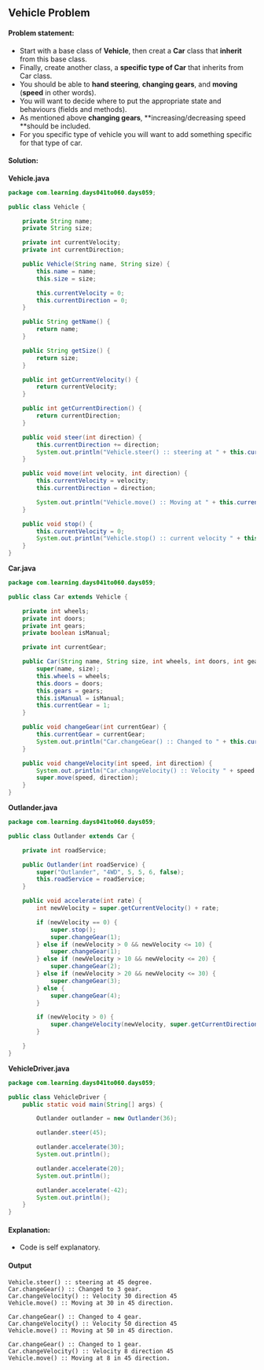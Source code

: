 Vehicle Problem
--

#### Problem statement:

- Start with a base class of **Vehicle**, then creat a **Car** class that **inherit** from this base class.
- Finally, create another class, a **specific type of Car** that inherits from Car class.
- You should be able to **hand steering**, **changing gears**, and **moving** (**speed** in other words).
- You will want to decide where to put the appropriate state and behaviours (fields and methods).
- As mentioned above **changing gears**, **increasing/decreasing speed **should be included.
- For you specific type of vehicle you will want to add something specific for that type of car.

#### Solution:
**Vehicle.java**
```java
package com.learning.days041to060.days059;

public class Vehicle {

    private String name;
    private String size;

    private int currentVelocity;
    private int currentDirection;

    public Vehicle(String name, String size) {
        this.name = name;
        this.size = size;

        this.currentVelocity = 0;
        this.currentDirection = 0;
    }

    public String getName() {
        return name;
    }

    public String getSize() {
        return size;
    }

    public int getCurrentVelocity() {
        return currentVelocity;
    }

    public int getCurrentDirection() {
        return currentDirection;
    }

    public void steer(int direction) {
        this.currentDirection += direction;
        System.out.println("Vehicle.steer() :: steering at " + this.currentDirection + " degree.");
    }

    public void move(int velocity, int direction) {
        this.currentVelocity = velocity;
        this.currentDirection = direction;

        System.out.println("Vehicle.move() :: Moving at " + this.currentVelocity + " in " + this.currentDirection + " direction.");
    }

    public void stop() {
        this.currentVelocity = 0;
        System.out.println("Vehicle.stop() :: current velocity " + this.currentVelocity);
    }
}
```

**Car.java**
```java
package com.learning.days041to060.days059;

public class Car extends Vehicle {

    private int wheels;
    private int doors;
    private int gears;
    private boolean isManual;

    private int currentGear;

    public Car(String name, String size, int wheels, int doors, int gears, boolean isManual) {
        super(name, size);
        this.wheels = wheels;
        this.doors = doors;
        this.gears = gears;
        this.isManual = isManual;
        this.currentGear = 1;
    }

    public void changeGear(int currentGear) {
        this.currentGear = currentGear;
        System.out.println("Car.changeGear() :: Changed to " + this.currentGear + " gear.");
    }

    public void changeVelocity(int speed, int direction) {
        System.out.println("Car.changeVelocity() :: Velocity " + speed + " direction " + direction);
        super.move(speed, direction);
    }
}
```

**Outlander.java**
```java
package com.learning.days041to060.days059;

public class Outlander extends Car {

    private int roadService;

    public Outlander(int roadService) {
        super("Outlander", "4WD", 5, 5, 6, false);
        this.roadService = roadService;
    }

    public void accelerate(int rate) {
        int newVelocity = super.getCurrentVelocity() + rate;

        if (newVelocity == 0) {
            super.stop();
            super.changeGear(1);
        } else if (newVelocity > 0 && newVelocity <= 10) {
            super.changeGear(1);
        } else if (newVelocity > 10 && newVelocity <= 20) {
            super.changeGear(2);
        } else if (newVelocity > 20 && newVelocity <= 30) {
            super.changeGear(3);
        } else {
            super.changeGear(4);
        }

        if (newVelocity > 0) {
            super.changeVelocity(newVelocity, super.getCurrentDirection());
        }

    }
}
```

**VehicleDriver.java**
```java
package com.learning.days041to060.days059;

public class VehicleDriver {
    public static void main(String[] args) {

        Outlander outlander = new Outlander(36);

        outlander.steer(45);

        outlander.accelerate(30);
        System.out.println();

        outlander.accelerate(20);
        System.out.println();

        outlander.accelerate(-42);
        System.out.println();
    }
}
```

#### Explanation:

- Code is self explanatory.
 
#### Output
 ```
Vehicle.steer() :: steering at 45 degree.
Car.changeGear() :: Changed to 3 gear.
Car.changeVelocity() :: Velocity 30 direction 45
Vehicle.move() :: Moving at 30 in 45 direction.

Car.changeGear() :: Changed to 4 gear.
Car.changeVelocity() :: Velocity 50 direction 45
Vehicle.move() :: Moving at 50 in 45 direction.

Car.changeGear() :: Changed to 1 gear.
Car.changeVelocity() :: Velocity 8 direction 45
Vehicle.move() :: Moving at 8 in 45 direction.
```